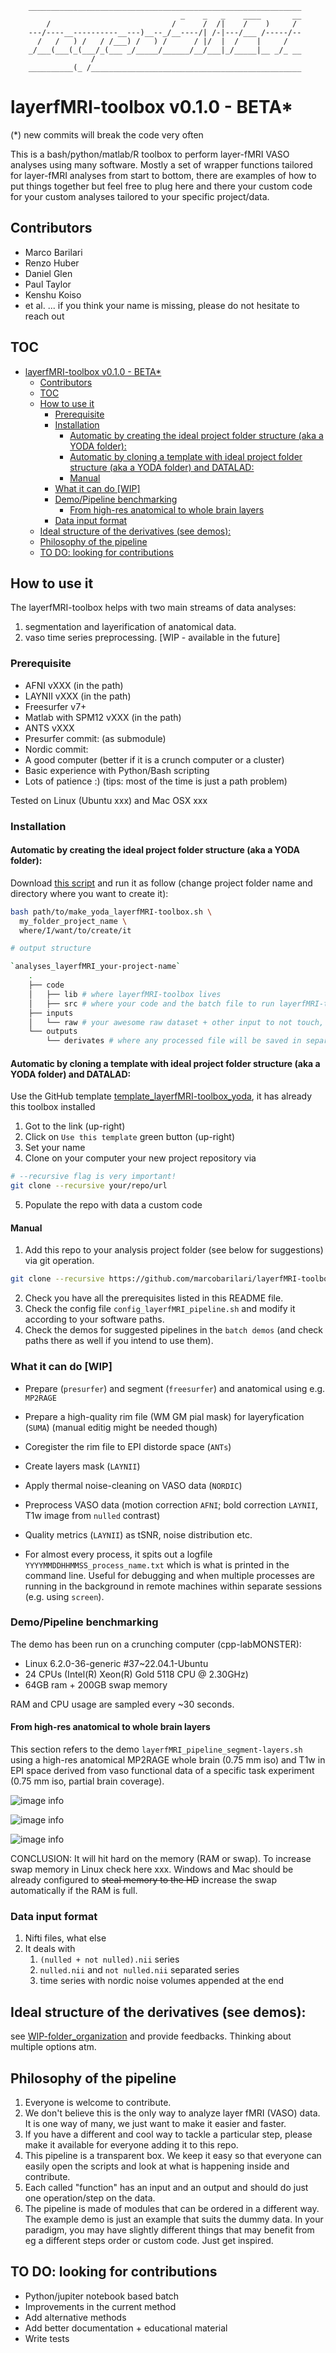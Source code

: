 ```
    _____________________________________________________________
                                      _    _   _    ____       __
        /                           /      /  /|    /    )     / 
    ---/----__----------__---)__--_/__----/| /-|---/___ /-----/--
      /   /   ) /   / /___) /   ) /      / |/  |  /    |     /    
    _/___(___(_(___/_(___ _/_____/______/__/___|_/_____|__ _/_ __
                  /                                              
    __________(_ /_______________________________________________
```


# layerfMRI-toolbox v0.1.0 - BETA*

(*) new commits will break the code very often

This is a bash/python/matlab/R toolbox to perform layer-fMRI VASO analyses using many software. Mostly a set of wrapper functions tailored for layer-fMRI analyses from start to bottom, there are examples of how to put things together but feel free to plug here and there your custom code for your custom analyses tailored to your specific project/data.

## Contributors

- Marco Barilari
- Renzo Huber
- Daniel Glen
- Paul Taylor
- Kenshu Koiso
- et al. ... if you think your name is missing, please do not hesitate to reach out

## TOC
- [layerfMRI-toolbox v0.1.0 - BETA\*](#layerfmri-toolbox-v010---beta)
  - [Contributors](#contributors)
  - [TOC](#toc)
  - [How to use it](#how-to-use-it)
    - [Prerequisite](#prerequisite)
    - [Installation](#installation)
      - [Automatic by creating the ideal project folder structure (aka a YODA folder):](#automatic-by-creating-the-ideal-project-folder-structure-aka-a-yoda-folder)
      - [Automatic by cloning a template with ideal project folder structure (aka a YODA folder) and DATALAD:](#automatic-by-cloning-a-template-with-ideal-project-folder-structure-aka-a-yoda-folder-and-datalad)
      - [Manual](#manual)
    - [What it can do \[WIP\]](#what-it-can-do-wip)
    - [Demo/Pipeline benchmarking](#demopipeline-benchmarking)
      - [From high-res anatomical to whole brain layers](#from-high-res-anatomical-to-whole-brain-layers)
    - [Data input format](#data-input-format)
  - [Ideal structure of the derivatives (see demos):](#ideal-structure-of-the-derivatives-see-demos)
  - [Philosophy of the pipeline](#philosophy-of-the-pipeline)
  - [TO DO: looking for contributions](#to-do-looking-for-contributions)

## How to use it

The layerfMRI-toolbox helps with two main streams of data analyses:

1. segmentation and layerification of anatomical data.
2. vaso time series preprocessing. [WIP - available in the future]

### Prerequisite

- AFNI vXXX (in the path)
- LAYNII vXXX (in the path)
- Freesurfer v7+ 
- Matlab with SPM12 vXXX (in the path)
- ANTS vXXX
- Presurfer commit: (as submodule)
- Nordic commit:
- A good computer (better if it is a crunch computer or a cluster)
- Basic experience with Python/Bash scripting
- Lots of patience :) (tips: most of the time is just a path problem)

Tested on Linux (Ubuntu xxx) and Mac OSX xxx

### Installation

#### Automatic by creating the ideal project folder structure (aka a YODA folder):

Download [this script](https://github.com/marcobarilari/layerfMRI-toolbox/blob/main/src/utils/make_yoda_layerfMRI-toolbox.sh) and run it as follow (change project folder name and directory where you want to create it):

```bash
bash path/to/make_yoda_layerfMRI-toolbox.sh \
  my_folder_project_name \
  where/I/want/to/create/it
```

```bash
# output structure

`analyses_layerfMRI_your-project-name`
    .
    ├── code
    │   ├── lib # where layerfMRI-toolbox lives
    │   ├── src # where your code and the batch file to run layerfMRI-toolbox live
    ├── inputs
    │   └── raw # your awesome raw dataset + other input to not touch, ideally bidslike format
    └── outputs
        └── derivates # where any processed file will be saved in separate subfolders named by `software-step` 
```

#### Automatic by cloning a template with ideal project folder structure (aka a YODA folder) and DATALAD:

Use the GitHub template [template_layerfMRI-toolbox_yoda](https://github.com/marcobarilari/template_layerfMRI-toolbox_yoda), it has already this toolbox installed

1. Got to the link (up-right)
2. Click on `Use this template` green button (up-right)
3. Set your name
4. Clone on your computer your new project repository via

```bash
# --recursive flag is very important!
git clone --recursive your/repo/url
```

5. Populate the repo with data a custom code

#### Manual

1. Add this repo to your analysis project folder (see below for suggestions) via git operation.

```bash
git clone --recursive https://github.com/marcobarilari/layerfMRI-toolbox.git
```

2. Check you have all the prerequisites listed in this README file.
3. Check the config file `config_layerfMRI_pipeline.sh` and modify it according to your software paths.
4. Check the demos for suggested pipelines in the `batch demos` (and check paths there as well if you intend to use them).

### What it can do [WIP]

* Prepare (`presurfer`) and segment (`freesurfer`) and anatomical using e.g. `MP2RAGE`

* Prepare a high-quality rim file (WM GM pial mask) for layeryfication (`SUMA`) (manual editig might be needed though)

* Coregister the rim file to EPI distorde space (`ANTs`)

* Create layers mask (`LAYNII`)

* Apply thermal noise-cleaning on VASO data (`NORDIC`)
  
* Preprocess VASO data (motion correction `AFNI`; bold correction `LAYNII`, T1w image from `nulled` contrast)

* Quality metrics (`LAYNII`) as tSNR, noise distribution etc.

* For almost every process, it spits out a logfile `YYYYMMDDHHMMSS_process_name.txt` which is what is printed in the command line. Useful for debugging and when multiple processes are running in the background in remote machines within separate sessions (e.g. using `screen`).

### Demo/Pipeline benchmarking

The demo has been run on a crunching computer (cpp-labMONSTER):

- Linux 6.2.0-36-generic #37~22.04.1-Ubuntu
- 24 CPUs (Intel(R) Xeon(R) Gold 5118 CPU @ 2.30GHz)
- 64GB ram + 200GB swap memory

RAM and CPU usage are sampled every ~30 seconds.

#### From high-res anatomical to whole brain layers

This section refers to the demo `layerfMRI_pipeline_segment-layers.sh` using a high-res anatomical MP2RAGE whole brain (0.75 mm iso) and T1w in EPI space derived from vaso functional data of a specific task experiment (0.75 mm iso, partial brain coverage).

![image info](./src/benchmark/ram.png)

![image info](./src/benchmark/cpu.png)

![image info](./src/benchmark/disk.png)

CONCLUSION: It will hit hard on the memory (RAM or swap). To increase swap memory in Linux check here xxx. Windows and Mac should be already configured to ~~steal memory to the HD~~ increase the swap automatically if the RAM is full.

### Data input format

1. Nifti files, what else
2. It deals with
   1. `(nulled + not nulled).nii` series 
   2. `nulled.nii` and `not nulled.nii` separated series
   3. time series with nordic noise volumes appended at the end

## Ideal structure of the derivatives (see demos):

see [WIP-folder_organization](WIP-folder_organization.md) and provide feedbacks. Thinking about multiple options atm.

## Philosophy of the pipeline

1. Everyone is welcome to contribute.
2. We don't believe this is the only way to analyze layer fMRI (VASO) data. It is one way of many, we just want to make it easier and faster.
3. If you have a different and cool way to tackle a particular step, please make it available for everyone adding it to this repo. 
4. This pipeline is a transparent box. We keep it easy so that everyone can easily open the scripts and look at what is happening inside and contribute.
5. Each called "function" has an input and an output and should do just one operation/step on the data.
6. The pipeline is made of modules that can be ordered in a different way. The example demo is just an example that suits the dummy data. In your paradigm, you may have slightly different things that may benefit from eg a different steps order or custom code. Just get inspired.

## TO DO: looking for contributions

- Python/jupiter notebook based batch
- Improvements in the current method
- Add alternative methods
- Add better documentation + educational material
- Write tests
